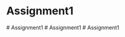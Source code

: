 # Assignment1
#   A s s i g n m e n t 1  
 #   A s s i g n m e n t 1  
 #   A s s i g n m e n t 1  
 